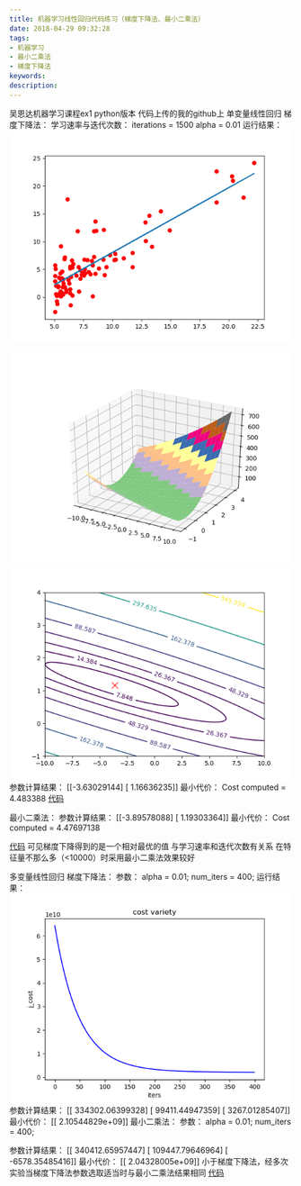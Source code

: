 ```yaml
---
title: 机器学习线性回归代码练习（梯度下降法、最小二乘法）
date: 2018-04-29 09:32:28
tags:
- 机器学习
- 最小二乘法
- 梯度下降法
keywords:
description:
---
```

吴恩达机器学习课程ex1 python版本 代码上传的我的github上
单变量线性回归
梯度下降法：
学习速率与迭代次数：
iterations = 1500
alpha = 0.01
运行结果：
![](2018-4-29-two/Figure_1.png) 
<!-- more -->
![](2018-4-29-two/Figure_2.png) 
![](2018-4-29-two/Figure_3.png)
参数计算结果：
[[-3.63029144]
 [ 1.16636235]]
最小代价：
Cost computed = 4.483388
[代码](https://github.com/serenityd/Coursera-ML-Code/blob/master/ex1/ex1.py)

最小二乘法：
参数计算结果：
[[-3.89578088]
 [ 1.19303364]]
最小代价：
Cost computed = 4.47697138

[代码](https://github.com/serenityd/Coursera-ML-Code/blob/master/ex1/linear_regression_used_ls.py)
可见梯度下降得到的是一个相对最优的值 与学习速率和迭代次数有关系 在特征量不那么多（<10000）时采用最小二乘法效果较好

多变量线性回归
梯度下降法：
参数：
alpha = 0.01;
num_iters = 400;
运行结果：
![](2018-4-29-two/Figure_5.png)
参数计算结果：
[[ 334302.06399328]
 [  99411.44947359]
 [   3267.01285407]]
最小代价：
[[  2.10544829e+09]]
最小二乘法：
参数：
alpha = 0.01;
num_iters = 400;

参数计算结果：
[[ 340412.65957447]
 [ 109447.79646964]
 [  -6578.35485416]]
最小代价：
[[  2.04328005e+09]]
小于梯度下降法，经多次实验当梯度下降法参数选取适当时与最小二乘法结果相同
[代码](https://github.com/serenityd/Coursera-ML-Code/blob/master/ex1/ex1_mullr.py)
